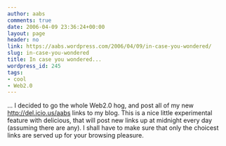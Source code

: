 ```yaml
---
author: aabs
comments: true
date: 2006-04-09 23:36:24+00:00
layout: page
header: no
link: https://aabs.wordpress.com/2006/04/09/in-case-you-wondered/
slug: in-case-you-wondered
title: In case you wondered...
wordpress_id: 245
tags:
- cool
- Web2.0
---
```


... I decided to go the whole Web2.0 hog, and post all of my new http://del.icio.us/aabs links to my blog. This is a nice little experimental feature with delicious, that will post new links up at midnight every day (assuming there are any).
I shall have to make sure that only the choicest links are served up for your browsing pleasure.
